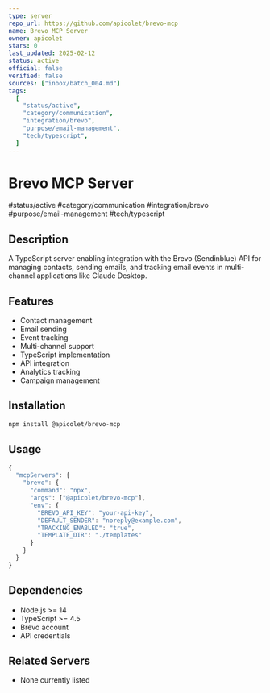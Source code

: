 ```yaml
---
type: server
repo_url: https://github.com/apicolet/brevo-mcp
name: Brevo MCP Server
owner: apicolet
stars: 0
last_updated: 2025-02-12
status: active
official: false
verified: false
sources: ["inbox/batch_004.md"]
tags:
  [
    "status/active",
    "category/communication",
    "integration/brevo",
    "purpose/email-management",
    "tech/typescript",
  ]
---
```


# Brevo MCP Server

#status/active #category/communication #integration/brevo #purpose/email-management #tech/typescript

## Description

A TypeScript server enabling integration with the Brevo (Sendinblue) API for managing contacts, sending emails, and tracking email events in multi-channel applications like Claude Desktop.

## Features

- Contact management
- Email sending
- Event tracking
- Multi-channel support
- TypeScript implementation
- API integration
- Analytics tracking
- Campaign management

## Installation

```bash
npm install @apicolet/brevo-mcp
```

## Usage

```javascript
{
  "mcpServers": {
    "brevo": {
      "command": "npx",
      "args": ["@apicolet/brevo-mcp"],
      "env": {
        "BREVO_API_KEY": "your-api-key",
        "DEFAULT_SENDER": "noreply@example.com",
        "TRACKING_ENABLED": "true",
        "TEMPLATE_DIR": "./templates"
      }
    }
  }
}
```

## Dependencies

- Node.js >= 14
- TypeScript >= 4.5
- Brevo account
- API credentials

## Related Servers

- None currently listed
